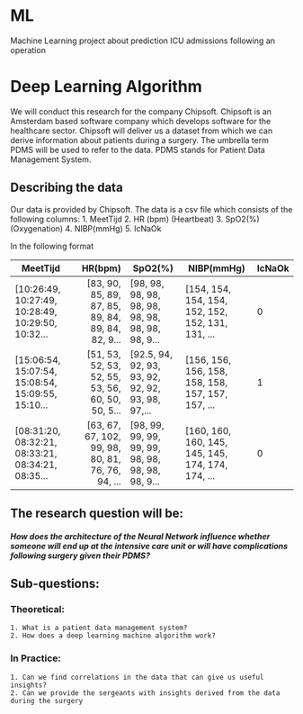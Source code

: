 # ML
Machine Learning project about prediction ICU admissions following an operation

# Deep Learning Algorithm 
We will conduct this research for the company Chipsoft. Chipsoft is an Amsterdam based software company which develops software for the healthcare sector. Chipsoft will deliver us a dataset from which we can derive information about patients during a surgery. The umbrella term PDMS will be used to refer to the data. PDMS stands for Patient Data Management System. 

## Describing the data
Our data is provided by Chipsoft. The data is a csv file which consists of the following columns: 1. MeetTijd 2. HR (bpm) (Heartbeat) 3. SpO2(%) (Oxygenation) 4. NIBP(mmHg) 5. IcNaOk

In the following format

| MeetTijd                                          |                                           HR(bpm) | SpO2(%)                                           | NIBP(mmHg)                                        | IcNaOk |
|---------------------------------------------------|--------------------------------------------------:|---------------------------------------------------|---------------------------------------------------|--------|
| [10:26:49, 10:27:49, 10:28:49, 10:29:50, 10:32... | [83, 90, 85, 89, 87, 85, 89, 84, 89, 84, 82, 9... | [98, 98, 98, 98, 98, 98, 98, 98, 98, 98, 98, 9... | [154, 154, 154, 154, 152, 152, 152, 131, 131, ... | 0      |
| [15:06:54, 15:07:54, 15:08:54, 15:09:55, 15:10... | [51, 53, 52, 53, 52, 55, 53, 56, 60, 50, 50, 5... | [92.5, 94, 92, 93, 93, 92, 92, 92, 93, 98, 97,... | [156, 156, 156, 158, 158, 158, 157, 157, 157, ... | 1      |
| [08:31:20, 08:32:21, 08:33:21, 08:34:21, 08:35... | [63, 67, 67, 102, 99, 98, 80, 81, 76, 76, 94, ... | [98, 99, 99, 99, 99, 99, 98, 98, 98, 98, 98, 9... | [160, 160, 160, 145, 145, 145, 174, 174, 174, ... | 0      |


## The research question will be:
##### How does the architecture of the Neural Network influence whether someone will end up at the intensive care unit or will have complications following surgery given their PDMS?

## Sub-questions:
### Theoretical:
    1. What is a patient data management system?
    2. How does a deep learning machine algorithm work?

### In Practice:
    1. Can we find correlations in the data that can give us useful insights?
    2. Can we provide the sergeants with insights derived from the data during the surgery
